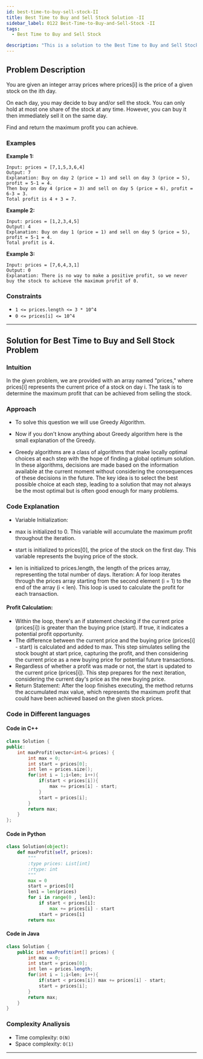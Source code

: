 ```yaml
---
id: best-time-to-buy-sell-stock-II
title: Best Time to Buy and Sell Stock Solution -II
sidebar_label: 0122 Best-Time-to-Buy-and-Sell-Stock -II
tags:
  - Best Time to Buy and Sell Stock

description: "This is a solution to the Best Time to Buy and Sell Stock problem -II on LeetCode."
---
```



## Problem Description
You are given an integer array prices where prices[i] is the price of a given stock on the ith day.

On each day, you may decide to buy and/or sell the stock. You can only hold at most one share of the stock at any time. However, you can buy it then immediately sell it on the same day.

Find and return the maximum profit you can achieve.


### Examples

**Example 1:**

```plaintext
Input: prices = [7,1,5,3,6,4]
Output: 7
Explanation: Buy on day 2 (price = 1) and sell on day 3 (price = 5), profit = 5-1 = 4.
Then buy on day 4 (price = 3) and sell on day 5 (price = 6), profit = 6-3 = 3.
Total profit is 4 + 3 = 7.
```

**Example 2:**

```plaintext
Input: prices = [1,2,3,4,5]
Output: 4
Explanation: Buy on day 1 (price = 1) and sell on day 5 (price = 5), profit = 5-1 = 4.
Total profit is 4.
```

**Example 3:**
```plaintext
Input: prices = [7,6,4,3,1]
Output: 0
Explanation: There is no way to make a positive profit, so we never buy the stock to achieve the maximum profit of 0.
```

### Constraints

- `1 <= prices.length <= 3 * 10^4`
- `0 <= prices[i] <= 10^4`

---

## Solution for Best Time to Buy and Sell Stock Problem
### Intuition 
In the given problem, we are provided with an array named "prices," where prices[i] represents the current price of a stock on day i. The task is to determine the maximum profit that can be achieved from selling the stock.

### Approach 
- To solve this question we will use Greedy Algorithm.

- Now if you don't know anything about Greedy algorithm here is the small explanation of the Greedy.

- Greedy algorithms are a class of algorithms that make locally optimal choices at each step with the hope of finding a global optimum solution. In these algorithms, decisions are made based on the information available at the current moment without considering the consequences of these decisions in the future. The key idea is to select the best possible choice at each step, leading to a solution that may not always be the most optimal but is often good enough for many problems.

### Code Explanation 
- Variable Initialization:

- max is initialized to 0. This variable will accumulate the maximum profit throughout the iteration.
- start is initialized to prices[0], the price of the stock on the first day. This variable represents the buying price of the stock.
- len is initialized to prices.length, the length of the prices array, representing the total number of days.
Iteration: A for loop iterates through the prices array starting from the second element (i = 1) to the end of the array (i < len). This loop is used to calculate the profit for each transaction.

#### Profit Calculation:

- Within the loop, there's an if statement checking if the current price (prices[i]) is greater than the buying price (start). If true, it indicates a potential profit opportunity.
- The difference between the current price and the buying price (prices[i] - start) is calculated and added to max. This step simulates selling the stock bought at start price, capturing the profit, and then considering the current price as a new buying price for potential future transactions.
- Regardless of whether a profit was made or not, the start is updated to the current price (prices[i]). This step prepares for the next iteration, considering the current day's price as the new buying price.
- Return Statement: After the loop finishes executing, the method returns the accumulated max value, which represents the maximum profit that could have been achieved based on the given stock prices.


### Code in Different languages
#### Code in C++

```c++
class Solution {
public:
    int maxProfit(vector<int>& prices) {
        int max = 0;
        int start = prices[0];
        int len = prices.size();
        for(int i = 1;i<len; i++){
            if(start < prices[i]){
                max += prices[i] - start;
            }
            start = prices[i];
        }
        return max;
    }
};
```

#### Code in Python
```python
class Solution(object):
    def maxProfit(self, prices):
        """
        :type prices: List[int]
        :rtype: int
        """
        max = 0
        start = prices[0]
        len1 = len(prices)
        for i in range(0 , len1):
            if start < prices[i]: 
                max += prices[i] - start
            start = prices[i]
        return max
```


#### Code in Java
```Java
class Solution {
    public int maxProfit(int[] prices) {
        int max = 0;
        int start = prices[0];
        int len = prices.length;
        for(int i = 1;i<len; i++){
            if(start < prices[i]) max += prices[i] - start;
            start = prices[i];
        }
        return max;
    }
}
```            




### Complexity Analiysis

- Time complexity: `O(N)`
- Space complexity: `O(1)`
---